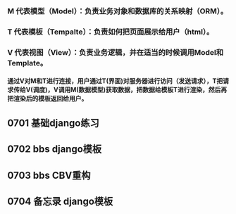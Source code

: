 ### M 代表模型（Model）：负责业务对象和数据库的关系映射（ORM）。

### T 代表模板（Tempalte）：负责如何把页面展示给用户（html）。

### V 代表视图（View）：负责业务逻辑，并在适当的时候调用Model和Template。

#### 通过V对M和T进行连接，用户通过T(界面)对服务器进行访问（发送请求），T把请求传给V(调度)，V调用M(数据模型)获取数据，把数据给模板T进行渲染，然后再把渲染后的模板返回给用户。

## 0701 基础django练习
## 0702 bbs django模板
## 0703 bbs CBV重构
## 0704 备忘录 django模板
